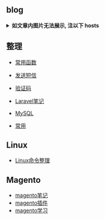 ## blog

<details><summary><b>如文章内图片无法展示, 注以下 hosts</b></summary>

```hosts
# GitHub Start
199.232.28.133    assets-cdn.github.com
199.232.28.133    raw.githubusercontent.com
199.232.28.133    gist.githubusercontent.com
199.232.28.133    cloud.githubusercontent.com
199.232.28.133    camo.githubusercontent.com
199.232.28.133    avatars0.githubusercontent.com
199.232.28.133    avatars1.githubusercontent.com
199.232.28.133    avatars2.githubusercontent.com
199.232.28.133    avatars3.githubusercontent.com
199.232.28.133    avatars4.githubusercontent.com
199.232.28.133    avatars5.githubusercontent.com
199.232.28.133    avatars6.githubusercontent.com
199.232.28.133    avatars7.githubusercontent.com
199.232.28.133    avatars8.githubusercontent.com
 # GitHub End
```

</details>


## 整理
- [常用函数](https://github.com/liujuan525/blog/blob/main/function/function.md)
- [发送短信](https://github.com/liujuan525/blog/blob/main/laravel/easysms.md)
- [验证码](https://github.com/liujuan525/blog/blob/main/laravel/captcha.md)
- [Laravel笔记](https://github.com/liujuan525/blog/blob/main/laravel/laravelNote.md)

- [MySQL](https://github.com/liujuan525/blog/blob/main/mysql.md)
- [常用](https://github.com/liujuan525/blog/blob/main/may.md)

## Linux
- [Linux命令整理](https://github.com/liujuan525/blog/blob/main/linux/linuxCommand.md)

## Magento
- [magento笔记](https://github.com/liujuan525/blog/blob/main/magento/magentoNote.md)
- [magento插件](https://github.com/liujuan525/blog/blob/main/magento/magentoPlugin.md)
- [magento学习](https://github.com/liujuan525/blog/blob/main/magento/magentoStudy.md)



